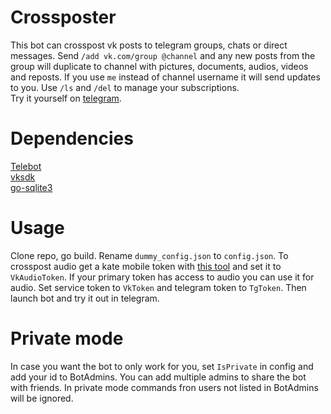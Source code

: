 # Crossposter
This bot can crosspost vk posts to telegram groups, chats or direct messages. Send `/add vk.com/group @channel` and any new posts from the group will duplicate to channel with pictures, documents, audios, videos and reposts. 
If you use `me` instead of channel username it will send updates to you. Use `/ls` and `/del` to manage your subscriptions.  
Try it yourself on [telegram](https://t.me/vkcrosspostbot).

# Dependencies
[Telebot](https://github.com/tucnak/telebot/tree/v3)  
[vksdk](https://github.com/SevereCloud/vksdk)  
[go-sqlite3](https://github.com/mattn/go-sqlite3)  

# Usage
Clone repo, go build. Rename `dummy_config.json` to `config.json`. To crosspost audio get a kate mobile token with [this tool](https://github.com/vodka2/vk-audio-token) and set it to `VkAudioToken`. If your primary token has access to audio you can use it for audio. Set service token to `VkToken` and telegram token to `TgToken`. Then launch bot and try it out in telegram.

# Private mode
In case you want the bot to only work for you, set `IsPrivate` in config and add your id to BotAdmins. You can add multiple admins to share the bot with friends. In private mode commands fron users not listed in BotAdmins will be ignored.
